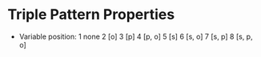# Triple Pattern Properties

- Variable position:
	1 none
	2 [o]
	3 [p]
	4 [p, o]
	5 [s]
	6 [s, o]
	7 [s, p]
	8 [s, p, o]

